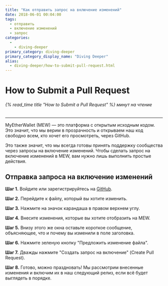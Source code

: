 ```yaml
---
title: "Как отправить запрос на включение изменений"
date: 2018-06-01 00:04:00
tags:
  - отправить
  - включение изменений
  - запрос
categories:
  - 
    - diving-deeper
primary_category: diving-deeper
primary_category_display_name: "Diving Deeper"
alias:
  - diving-deeper/how-to-submit-pull-request.html
---
```


# __How to Submit a Pull Request__
###### {% read_time title "How to Submit a Pull Request" %} минут на чтение
***

MyEtherWallet (MEW) — это платформа с открытым исходным кодом. Это значит, что мы верим в прозрачность и открываем наш код свободно всем, кто хочет его просмотреть, через GitHub.

Это также значит, что мы всегда готовы принять поддержку сообщества через запросы на включение изменений. Чтобы сделать запрос на включение изменений в MEW, вам нужно лишь выполнить простые действия.



## __Отправка запроса на включение изменений__

**Шаг 1.** Войдите или зарегистрируйтесь на [GitHub](https://github.com/MyEtherWallet).

**Шаг 2.** Перейдите к файлу, который вы хотите изменить.

**Шаг 3.** Нажмите на значок карандаша в правом верхнем углу.

**Шаг 4.** Внесите изменения, которые вы хотите отобразить на MEW.

**Шаг 5.** Внизу этого же окна оставьте короткое сообщение, объясняющее, что и почему вы изменили в поле заголовка.

**Шаг 6.** Нажмите зеленую кнопку "Предложить изменение файла".

**Шаг 7.** Дважды нажмите "Создать запрос на включение" (Create Pull Request).

**Шаг 8.** Готово, можно праздновать! Мы рассмотрим внесенные изменения и включим их в наш следующий релиз, если всё будет выглядеть в порядке.
